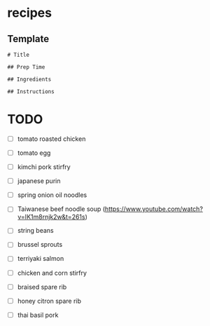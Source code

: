 # recipes

## Template
```
# Title

## Prep Time

## Ingredients

## Instructions
```

# TODO
- [ ] tomato roasted chicken
- [ ] tomato egg
- [ ] kimchi pork stirfry
- [ ] japanese purin
- [ ] spring onion oil noodles
- [ ] Taiwanese beef noodle soup (https://www.youtube.com/watch?v=IK1m8rnjk2w&t=261s) 
- [ ] string beans
- [ ] brussel sprouts
- [ ] terriyaki salmon
- [ ] chicken and corn stirfry
- [ ] braised spare rib
- [ ] honey citron spare rib
- [ ] thai basil pork



